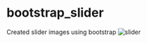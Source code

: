 # bootstrap_slider
Created slider images using bootstrap
![slider](https://user-images.githubusercontent.com/91747307/152416165-65be5feb-9f32-43bd-b3ae-fa6ba1e6c775.jpg)
